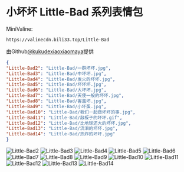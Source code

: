 # 小坏坏 Little-Bad 系列表情包

MiniValine:

`https://valinecdn.bili33.top/Little-Bad`

由Github[@kukudexiaoxiaomaya](https://github.com/kukudexiaoxiaomaya)提供

```json
{
"Little-Bad2": "Little-Bad/一群坏坏.jpg",
"Little-Bad3": "Little-Bad/中坏坏.jpg",
"Little-Bad4": "Little-Bad/发火的坏坏.jpg",
"Little-Bad5": "Little-Bad/坏坏坏.jpg",
"Little-Bad6": "Little-Bad/大坏坏.jpg",
"Little-Bad7": "Little-Bad/天使一般的坏坏.jpg",
"Little-Bad8": "Little-Bad/害羞坏.jpg",
"Little-Bad9": "Little-Bad/小坏蛋.jpg",
"Little-Bad10": "Little-Bad/我们一起做坏坏的事.jpg",
"Little-Bad11": "Little-Bad/敲板子的坏坏.gif",
"Little-Bad12": "Little-Bad/比地球还大的坏坏.jpg",
"Little-Bad13": "Little-Bad/流泪的坏坏.jpg",
"Little-Bad14": "Little-Bad/热炸的坏坏.jpg"
}
```
![Little-Bad2](https://valinecdn.bili33.top/Little-Bad/一群坏坏.jpg)
![Little-Bad3](https://valinecdn.bili33.top/Little-Bad/中坏坏.jpg)
![Little-Bad4](https://valinecdn.bili33.top/Little-Bad/发火的坏坏.jpg)
![Little-Bad5](https://valinecdn.bili33.top/Little-Bad/坏坏坏.jpg)
![Little-Bad6](https://valinecdn.bili33.top/Little-Bad/大坏坏.jpg)
![Little-Bad7](https://valinecdn.bili33.top/Little-Bad/天使一般的坏坏.jpg)
![Little-Bad8](https://valinecdn.bili33.top/Little-Bad/害羞坏.jpg)
![Little-Bad9](https://valinecdn.bili33.top/Little-Bad/小坏蛋.jpg)
![Little-Bad10](https://valinecdn.bili33.top/Little-Bad/我们一起做坏坏的事.jpg)
![Little-Bad11](https://valinecdn.bili33.top/Little-Bad/敲板子的坏坏.gif)
![Little-Bad12](https://valinecdn.bili33.top/Little-Bad/比地球还大的坏坏.jpg)
![Little-Bad13](https://valinecdn.bili33.top/Little-Bad/流泪的坏坏.jpg)
![Little-Bad14](https://valinecdn.bili33.top/Little-Bad/热炸的坏坏.jpg)